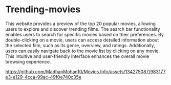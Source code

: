 # Trending-movies
This website provides a preview of the top 20 popular movies, allowing users to explore and discover trending films. The search bar functionality enables users to search for specific movies based on their preferences. By double-clicking on a movie, users can access detailed information about the selected film, such as its genre, overview, and ratings. Additionally, users can easily navigate back to the movie list by clicking on any movie. This intuitive and user-friendly interface enhances the overall movie browsing experience.



https://github.com/MadhanMohan10/Movies.Info/assets/134275087/983177e3-e129-4cca-99ac-49f0e740c35e

